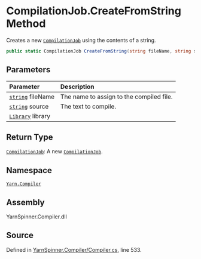 <!-- This file was generated by a tool. Do not edit this file by hand. -->

# CompilationJob.CreateFromString Method

Creates a new [`CompilationJob`](/api/csharp/yarn.compiler/compilationjob.md) using the contents
of a string.


```csharp
public static CompilationJob CreateFromString(string fileName, string source, Library library = null)
```

## Parameters
|Parameter|Description|
|:---|:---|
|[`string`](https://docs.microsoft.com/dotnet/api/System.String) fileName|The name to assign to the compiled file.|
|[`string`](https://docs.microsoft.com/dotnet/api/System.String) source|The text to compile.|
|[`Library`](/api/csharp/yarn/library.md) library||
## Return Type
[`CompilationJob`](/api/csharp/yarn.compiler/compilationjob.md): A new [`CompilationJob`](/api/csharp/yarn.compiler/compilationjob.md).



## Namespace
[`Yarn.Compiler`](/api/csharp/yarn.compiler/README.md)

## Assembly
YarnSpinner.Compiler.dll

## Source
Defined in [YarnSpinner.Compiler/Compiler.cs](https://github.com/YarnSpinnerTool/YarnSpinner//blob/develop/YarnSpinner.Compiler/Compiler.cs#L533), line 533.

